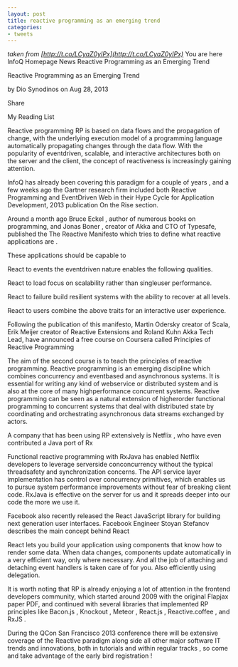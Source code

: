 ```yaml
---
layout: post
title: reactive programming as an emerging trend
categories:
- tweets
---
```

*taken from [http://t.co/LCyaZ0yIPx](http://t.co/LCyaZ0yIPx)*
You are here InfoQ Homepage News Reactive Programming as an Emerging Trend

Reactive Programming as an Emerging Trend

by Dio Synodinos on     Aug 28, 2013 

Share

My Reading List

Reactive programming RP is based on data flows and the     propagation of change, with the underlying execution model of a programming     language automatically propagating changes through the data flow. With the     popularity of eventdriven, scalable, and interactive architectures both on the     server and the client, the concept of reactiveness is increasingly     gaining attention.

InfoQ has already been covering this paradigm for a couple     of years , and a few weeks ago the Gartner research firm included both Reactive     Programming and EventDriven Web in their  Hype Cycle for Application     Development, 2013  publication On the Rise section.

Around a month ago Bruce Eckel , author of numerous books on programming,     and Jonas Boner ,     creator of Akka and CTO of Typesafe,     published the The Reactive Manifesto which tries to define what reactive applications are .

These applications should be capable to

React to events the eventdriven nature enables the       following qualities.

React to load focus on scalability rather than       singleuser performance.

React to failure build resilient systems with the ability       to recover at all levels.

React to users combine the above traits for an       interactive user experience.

Following the publication of this manifesto, Martin Odersky creator of Scala, Erik Meijer creator of Reactive Extensions and Roland Kuhn Akka Tech Lead, have announced a free course on Coursera called  Principles     of Reactive Programming 

The aim of the second course is       to teach the principles of reactive programming. Reactive programming is an emerging discipline which combines concurrency and eventbased       and asynchronous systems. It is essential for writing any kind of webservice       or distributed system and is also at the core of many highperformance       concurrent systems. Reactive programming can be seen as a natural extension of       higherorder functional programming to concurrent systems that deal with       distributed state by coordinating and orchestrating asynchronous data streams       exchanged by actors.

A     company that has been using RP extensively is Netflix , who have even     contributed a Java port of     Rx 

Functional reactive programming       with RxJava has enabled Netflix developers to       leverage serverside conconcurrency without the       typical threadsafety and synchronization concerns. The API service layer       implementation has control over concurrency primitives, which enables us to       pursue system performance improvements without fear of breaking client code. RxJava is effective on the       server for us and it spreads deeper into our code the more we use it.

Facebook also recently released     the React JavaScript library for     building next generation user interfaces. Facebook Engineer Stoyan Stefanov describes     the main concept behind React 

React lets you build your       application using components that know how to render some data. When data       changes, components update automatically in a very efficient way, only where       necessary. And all the job of attaching and detaching event handlers is taken       care of for you. Also efficiently  using delegation.

It is worth noting that RP is already enjoying a lot of attention in the     frontend developers community, which started around 2009 with the     original Flapjax paper PDF, and continued with     several libraries that implemented RP principles like Bacon.js , Knockout , Meteor , React.js , Reactive.coffee , and RxJS .

During the QCon San Francisco 2013     conference there will be extensive coverage of the Reactive paradigm along side     all other major software  IT trends and innovations, both in tutorials and within regular tracks , so come and take advantage of the early bird registration !

